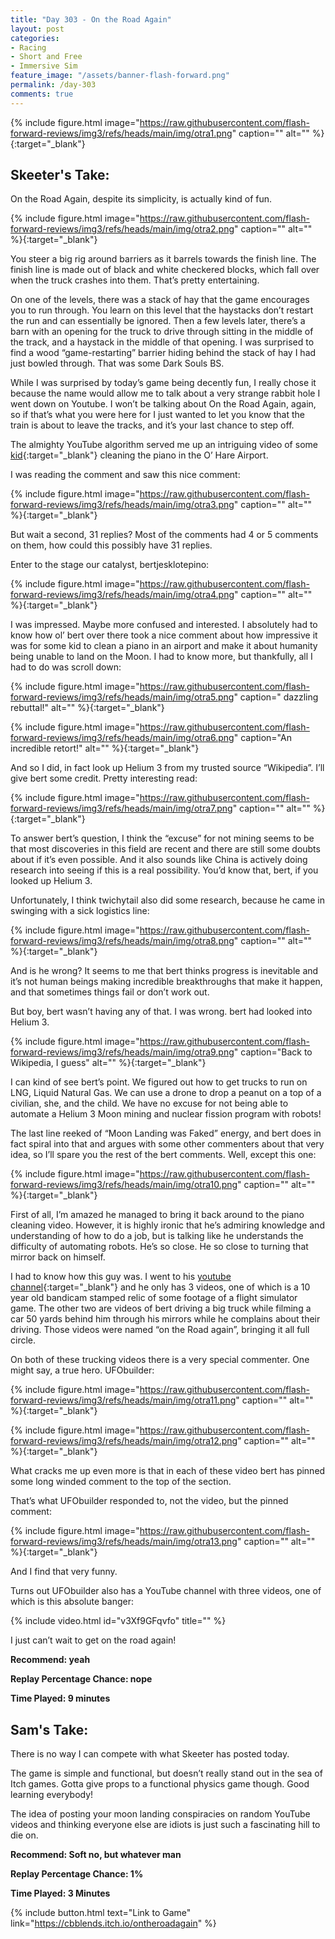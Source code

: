 ```yaml
---
title: "Day 303 - On the Road Again"
layout: post
categories:
- Racing
- Short and Free
- Immersive Sim
feature_image: "/assets/banner-flash-forward.png"
permalink: /day-303
comments: true
---
```


{% include figure.html image="https://raw.githubusercontent.com/flash-forward-reviews/img3/refs/heads/main/img/otra1.png" caption="" alt="" %}{:target="_blank"}
 
## Skeeter's Take:

On the Road Again, despite its simplicity, is actually kind of fun. 

{% include figure.html image="https://raw.githubusercontent.com/flash-forward-reviews/img3/refs/heads/main/img/otra2.png" caption="" alt="" %}{:target="_blank"}

You steer a big rig around barriers as it barrels towards the finish line. The finish line is made out of black and white checkered blocks, which fall over when the truck crashes into them. That’s pretty entertaining. 

On one of the levels, there was a stack of hay that the game encourages you to run through. You learn on this level that the haystacks don’t restart the run and can essentially be ignored. Then a few levels later, there’s a barn with an opening for the truck to drive through sitting in the middle of the track, and a haystack in the middle of that opening. I was surprised to find a wood “game-restarting” barrier hiding behind the stack of hay I had just bowled through. That was some Dark Souls BS. 

While I was surprised by today’s game being decently fun, I really chose it because the name would allow me to talk about a very strange rabbit hole I went down on Youtube. I won’t be talking about On the Road Again, again, so if that’s what you were here for I just wanted to let you know that the train is about to leave the tracks, and it’s your last chance to step off. 

The almighty YouTube algorithm served me up an intriguing video of some [kid](https://www.youtube.com/watch?v=-uSW38mpz8I&ab_channel=ThePianoDoctor){:target="_blank"} cleaning the piano in the O’ Hare Airport. 

I was reading the comment and saw this nice comment: 

{% include figure.html image="https://raw.githubusercontent.com/flash-forward-reviews/img3/refs/heads/main/img/otra3.png" caption="" alt="" %}{:target="_blank"}

But wait a second, 31 replies? Most of the comments had 4 or 5 comments on them, how could this possibly have 31 replies. 

Enter to the stage our catalyst, bertjesklotepino: 

{% include figure.html image="https://raw.githubusercontent.com/flash-forward-reviews/img3/refs/heads/main/img/otra4.png" caption="" alt="" %}{:target="_blank"}

I was impressed. Maybe more confused and interested. I absolutely had to know how ol’ bert over there took a nice comment about how impressive it was for some kid to clean a piano in an airport and make it about humanity being unable to land on the Moon. I had to know more, but thankfully, all I had to do was scroll down: 

{% include figure.html image="https://raw.githubusercontent.com/flash-forward-reviews/img3/refs/heads/main/img/otra5.png" caption=" dazzling rebuttal!" alt="" %}{:target="_blank"}

{% include figure.html image="https://raw.githubusercontent.com/flash-forward-reviews/img3/refs/heads/main/img/otra6.png" caption="An incredible retort!" alt="" %}{:target="_blank"}

And so I did, in fact look up Helium 3 from my trusted source “Wikipedia”. I’ll give bert some credit. Pretty interesting read: 

{% include figure.html image="https://raw.githubusercontent.com/flash-forward-reviews/img3/refs/heads/main/img/otra7.png" caption="" alt="" %}{:target="_blank"}

To answer bert’s question, I think the “excuse” for not mining seems to be that most discoveries in this field are recent and there are still some doubts about if it’s even possible. 
And it also sounds like China is actively doing research into seeing if this is a real possibility. You’d know that, bert, if you looked up Helium 3. 

Unfortunately, I think twichytail also did some research, because he came in swinging with a sick logistics line: 

{% include figure.html image="https://raw.githubusercontent.com/flash-forward-reviews/img3/refs/heads/main/img/otra8.png" caption="" alt="" %}{:target="_blank"}

And is he wrong? It seems to me that bert thinks progress is inevitable and it’s not human beings making incredible breakthroughs that make it happen, and that sometimes things fail or don’t work out. 

But boy, bert wasn’t having any of that. I was wrong. bert had looked into Helium 3. 

{% include figure.html image="https://raw.githubusercontent.com/flash-forward-reviews/img3/refs/heads/main/img/otra9.png" caption="Back to Wikipedia, I guess" alt="" %}{:target="_blank"}

I can kind of see bert’s point. We figured out how to get trucks to run on LNG, Liquid Natural Gas. We can use a drone to drop a peanut on a top of a civilian, she, and the child. We have no excuse for not being able to automate a Helium 3 Moon mining and nuclear fission program with robots!

The last line reeked of “Moon Landing was Faked” energy, and bert does in fact spiral into that and argues with some other commenters about that very idea, so I’ll spare you the rest of the bert comments. Well, except this one: 

{% include figure.html image="https://raw.githubusercontent.com/flash-forward-reviews/img3/refs/heads/main/img/otra10.png" caption="" alt="" %}{:target="_blank"}

First of all, I’m amazed he managed to bring it back around to the piano cleaning video. However, it is highly ironic that he’s admiring knowledge and understanding of how to do a job, but is talking like he understands the difficulty of automating robots. He’s so close. He so close to turning that mirror back on himself. 

I had to know how this guy was. I went to his [youtube channel](https://www.youtube.com/watch?v=2maWUrPpALM&t=3s&ab_channel=bertjesklotepino){:target="_blank"} and he only has 3 videos, one of which is a 10 year old bandicam stamped relic of some footage of a flight simulator game. The other two are videos of bert driving a big truck while filming a car 50 yards behind him through his mirrors while he complains about their driving. Those videos were named “on the Road again”, bringing it all full circle.

On both of these trucking videos there is a very special commenter. One might say, a true hero. UFObuilder:

{% include figure.html image="https://raw.githubusercontent.com/flash-forward-reviews/img3/refs/heads/main/img/otra11.png" caption="" alt="" %}{:target="_blank"}

{% include figure.html image="https://raw.githubusercontent.com/flash-forward-reviews/img3/refs/heads/main/img/otra12.png" caption="" alt="" %}{:target="_blank"}

What cracks me up even more is that in each of these video bert has pinned some long winded comment to the top of the section. 

That’s what UFObuilder responded to, not the video, but the pinned comment: 

{% include figure.html image="https://raw.githubusercontent.com/flash-forward-reviews/img3/refs/heads/main/img/otra13.png" caption="" alt="" %}{:target="_blank"}

And I find that very funny. 

Turns out UFObuilder also has a YouTube channel with three videos, one of which is this absolute banger: 

{% include video.html id="v3Xf9GFqvfo" title="" %}

I just can’t wait to get on the road again!
 
**Recommend: yeah**

**Replay Percentage Chance: nope**

**Time Played: 9 minutes**

## Sam's Take:

There is no way I can compete with what Skeeter has posted today.

The game is simple and functional, but doesn’t really stand out in the sea of Itch games. Gotta give props to a functional physics game though. Good learning everybody!

The idea of posting your moon landing conspiracies on random YouTube videos and thinking everyone else are idiots is just such a fascinating hill to die on.

**Recommend: Soft no, but whatever man**

**Replay Percentage Chance: 1%**

**Time Played: 3 Minutes**

{% include button.html text="Link to Game" link="https://cbblends.itch.io/ontheroadagain" %}